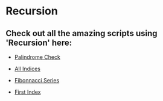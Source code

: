 # Recursion

## Check out all the amazing scripts using 'Recursion' here:

- [Palindrome Check](https://github.com/prathimacode-hub/PyAlgo-Tree/tree/main/Recursion/Palindrome%20Check)

- [All Indices](https://github.com/prathimacode-hub/PyAlgo-Tree/tree/main/Recursion/All%20indices)

- [Fibonnacci Series](https://github.com/prathimacode-hub/PyAlgo-Tree/tree/main/Recursion/Fibonacci)

- [First Index](https://github.com/prathimacode-hub/PyAlgo-Tree/tree/main/Recursion/First%20Index)


